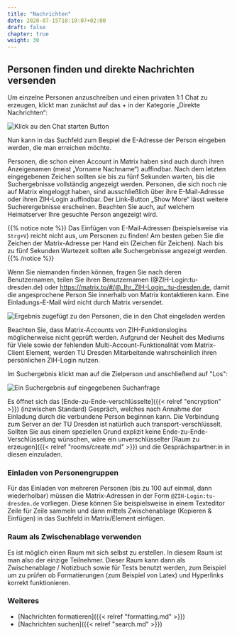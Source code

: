 ```yaml
---
title: "Nachrichten"
date: 2020-07-15T18:10:07+02:00
draft: false
chapter: true
weight: 30
---
```


## Personen finden und direkte Nachrichten versenden

Um einzelne Personen anzuschreiben und einen privaten 1:1 Chat zu erzeugen, klickt man zunächst auf das + in der Kategorie „Direkte Nachrichten“:

![Klick au den Chat starten Button](/images/01_Start-Chat_de.png)

Nun kann in das Suchfeld zum Bespiel die E-Adresse der Person eingeben werden, die man erreichen möchte.

Personen, die schon einen Account in Matrix haben sind auch durch ihren Anzeigenamen (meist „Vorname Nachname“) auffindbar. Nach dem letzten eingegebenen Zeichen sollten sie bis zu fünf Sekunden warten, bis die Suchergebnisse vollständig angezeigt werden. Personen, die sich noch nie auf Matrix eingeloggt haben, sind ausschließlich über ihre E-Mail-Adresse oder ihren ZIH-Login auffindbar. Der Link-Button „Show More“ lässt weitere Sucherergebnisse erscheinen. Beachten Sie auch, auf welchem Heimatserver Ihre gesuchte Person angezeigt wird.

{{% notice note %}}
Das Einfügen von E-Mail-Adressen (beispielsweise via `Strg+V`) reicht nicht aus, um Personen zu finden! Am besten geben Sie die Zeichen der Matrix-Adresse per Hand ein (Zeichen für Zeichen). Nach bis zu fünf Sekunden Wartezeit sollten alle Suchergebnisse angezeigt werden.
{{% /notice %}}

Wenn Sie niemanden finden können, fragen Sie nach deren Benutzernamen, teilen Sie ihren Benutzernamen (@ZIH-Login:tu-dresden.de) oder https://matrix.to/#/@_Ihr_ZIH-Login_:tu-dresden.de, damit die angesprochene Person Sie innerhalb von Matrix kontaktieren kann. Eine Einladungs-E-Mail wird nicht durch Matrix versendet.

![Ergebnis zugefügt zu den Personen, die in den Chat eingeladen werden](/images/99_Find-Neo_de.gif)

Beachten Sie, dass Matrix-Accounts von ZIH-Funktionslogins möglicherweise nicht geprüft werden. Aufgrund der Neuheit des Mediums für Viele sowie der fehlenden Multi-Account-Funktionalität vom Matrix-Client Element, werden TU Dresden Mitarbeitende wahrscheinlich ihren persönlichen ZIH-Login nutzen.

Im Suchergebnis klickt man auf die Zielperson und anschließend auf "Los":

![Ein Suchergebnis auf eingegebenen Suchanfrage](/images/04_Found-and-Go_de.png)

Es öffnet sich das [Ende-zu-Ende-verschlüsselte]({{< relref "encryption" >}}) (inzwischen Standard) Gespräch, welches nach Annahme der Einladung durch die verbundene Person beginnen kann. Die Verbindung zum Server an der TU Dresden ist natürlich auch transport-verschlüsselt. Sollten Sie aus einem speziellen Grund explizit keine Ende-zu-Ende-Verschlüsselung wünschen, wäre ein unverschlüsselter [Raum zu erzeugen]({{< relref "rooms/create.md" >}}) und die Gesprächspartner:in in diesen einzuladen.

### Einladen von Personengruppen

Für das Einladen von mehreren Personen (bis zu 100 auf einmal, dann wiederholbar) müssen die Matrix-Adressen in der Form `@ZIH-Login:tu-dresden.de` vorliegen. Diese können Sie beispielsweise in einem Texteditor Zeile für Zeile sammeln und dann mittels Zwischenablage (Kopieren & Einfügen) in das Suchfeld in Matrix/Element einfügen.

### Raum als Zwischenablage verwenden

Es ist möglich einen Raum mit sich selbst zu erstellen. In diesem Raum ist man also der einzige Teilnehmer. Dieser Raum kann dann als Zwischenablage / Notizbuch sowie für Tests benutzt werden, zum Beispiel um zu prüfen ob Formatierungen (zum Beispiel von Latex) und Hyperlinks korrekt funktionieren.

### Weiteres
* [Nachrichten formatieren]({{< relref "formatting.md" >}})
* [Nachrichten suchen]({{< relref "search.md" >}})
